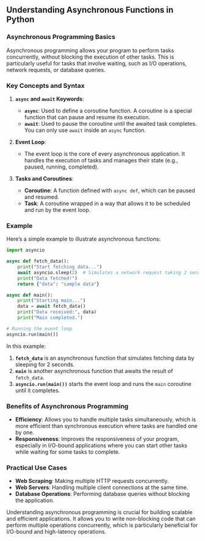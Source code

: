 
## Understanding Asynchronous Functions in Python

### Asynchronous Programming Basics

Asynchronous programming allows your program to perform tasks concurrently, without blocking the execution of other tasks. This is particularly useful for tasks that involve waiting, such as I/O operations, network requests, or database queries.

### Key Concepts and Syntax

1. **`async` and `await` Keywords**: 
   - **`async`**: Used to define a coroutine function. A coroutine is a special function that can pause and resume its execution.
   - **`await`**: Used to pause the coroutine until the awaited task completes. You can only use `await` inside an `async` function.

2. **Event Loop**:
   - The event loop is the core of every asynchronous application. It handles the execution of tasks and manages their state (e.g., paused, running, completed).

3. **Tasks and Coroutines**:
   - **Coroutine**: A function defined with `async def`, which can be paused and resumed.
   - **Task**: A coroutine wrapped in a way that allows it to be scheduled and run by the event loop.

### Example

Here’s a simple example to illustrate asynchronous functions:

```python
import asyncio

async def fetch_data():
    print("Start fetching data...")
    await asyncio.sleep(2)  # Simulates a network request taking 2 seconds
    print("Data fetched!")
    return {"data": "sample data"}

async def main():
    print("Starting main...")
    data = await fetch_data()
    print("Data received:", data)
    print("Main completed.")

# Running the event loop
asyncio.run(main())
```

In this example:
1. **`fetch_data`** is an asynchronous function that simulates fetching data by sleeping for 2 seconds.
2. **`main`** is another asynchronous function that awaits the result of `fetch_data`.
3. **`asyncio.run(main())`** starts the event loop and runs the `main` coroutine until it completes.

### Benefits of Asynchronous Programming
- **Efficiency**: Allows you to handle multiple tasks simultaneously, which is more efficient than synchronous execution where tasks are handled one by one.
- **Responsiveness**: Improves the responsiveness of your program, especially in I/O-bound applications where you can start other tasks while waiting for some tasks to complete.

### Practical Use Cases
- **Web Scraping**: Making multiple HTTP requests concurrently.
- **Web Servers**: Handling multiple client connections at the same time.
- **Database Operations**: Performing database queries without blocking the application.

Understanding asynchronous programming is crucial for building scalable and efficient applications. It allows you to write non-blocking code that can perform multiple operations concurrently, which is particularly beneficial for I/O-bound and high-latency operations.
